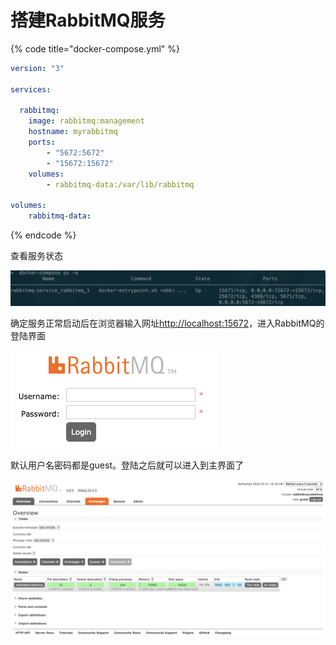 # 搭建RabbitMQ服务

{% code title="docker-compose.yml" %}
```yaml
version: "3"

services:

  rabbitmq:
    image: rabbitmq:management
    hostname: myrabbitmq
    ports: 
        - "5672:5672"
        - "15672:15672"
    volumes: 
        - rabbitmq-data:/var/lib/rabbitmq
        
volumes:
    rabbitmq-data: 
```
{% endcode %}

查看服务状态

![](../.gitbook/assets/image%20%285%29.png)

确定服务正常启动后在浏览器输入网址[http://localhost:15672](http://localhost:15672/#/)，进入RabbitMQ的登陆界面

![](../.gitbook/assets/image%20%286%29.png)

默认用户名密码都是guest。登陆之后就可以进入到主界面了

![](../.gitbook/assets/image%20%287%29.png)

